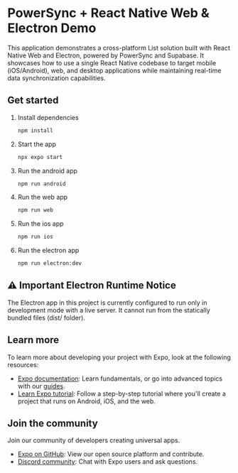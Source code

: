 # PowerSync + React Native Web & Electron Demo

This application demonstrates a cross-platform List solution built with React Native Web and Electron, powered by PowerSync and Supabase. It showcases how to use a single React Native codebase to target mobile (iOS/Android), web, and desktop applications while maintaining real-time data synchronization capabilities.

## Get started

1. Install dependencies

   ```bash
   npm install
   ```

2. Start the app

   ```bash
   npx expo start
   ```

3. Run the android app

   ```bash
   npm run android
   ```

4. Run the web app

   ```bash
   npm run web
   ```

5. Run the ios app

   ```bash
   npm run ios
   ```

6. Run the electron app

   ```bash
   npm run electron:dev
   ```

## ⚠️ Important Electron Runtime Notice

The Electron app in this project is currently configured to run only in development mode with a live server. It cannot run from the statically bundled files (dist/ folder).

## Learn more

To learn more about developing your project with Expo, look at the following resources:

- [Expo documentation](https://docs.expo.dev/): Learn fundamentals, or go into advanced topics with our [guides](https://docs.expo.dev/guides).
- [Learn Expo tutorial](https://docs.expo.dev/tutorial/introduction/): Follow a step-by-step tutorial where you'll create a project that runs on Android, iOS, and the web.

## Join the community

Join our community of developers creating universal apps.

- [Expo on GitHub](https://github.com/expo/expo): View our open source platform and contribute.
- [Discord community](https://chat.expo.dev): Chat with Expo users and ask questions.
